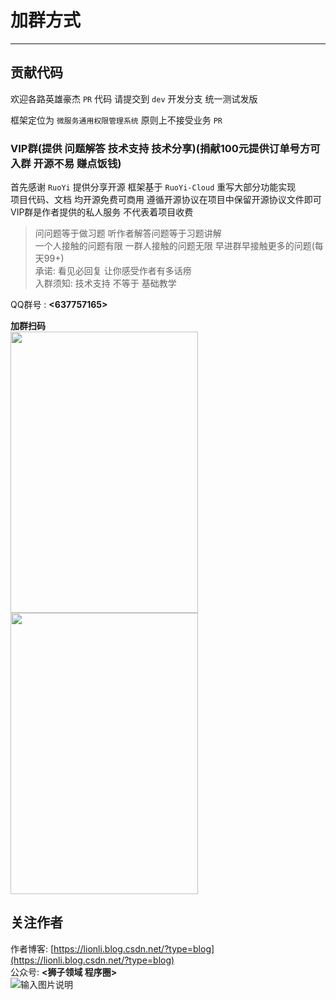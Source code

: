 # 加群方式
- - -
## 贡献代码

欢迎各路英雄豪杰 `PR` 代码 请提交到 `dev` 开发分支 统一测试发版

框架定位为 `微服务通用权限管理系统` 原则上不接受业务 `PR`

### VIP群(提供 问题解答 技术支持 技术分享)(捐献100元提供订单号方可入群 开源不易 赚点饭钱)

首先感谢 `RuoYi` 提供分享开源 框架基于 `RuoYi-Cloud` 重写大部分功能实现<br>
项目代码、文档 均开源免费可商用 遵循开源协议在项目中保留开源协议文件即可<br>
VIP群是作者提供的私人服务 不代表着项目收费

> 问问题等于做习题 听作者解答问题等于习题讲解<br>
> 一个人接触的问题有限 一群人接触的问题无限 早进群早接触更多的问题(每天99+)<br>
> 承诺: 看见必回复 让你感受作者有多话痨<br>
> 入群须知: 技术支持 不等于 基础教学

QQ群号 : **<637757165>**

**加群扫码**<br>
<img src="https://foruda.gitee.com/images/1664426470791458454/aaa84304_1766278.jpeg" width="300px" height="450px" /><img src="https://foruda.gitee.com/images/1664426481006423852/6ee14bfa_1766278.jpeg" width="300px" height="450px" />

## 关注作者
作者博客: [https://lionli.blog.csdn.net/?type=blog](https://lionli.blog.csdn.net/?type=blog)<br>
公众号: **<狮子领域 程序圈>**<br>
![输入图片说明](https://images.gitee.com/uploads/images/2022/0526/114956_cc00ecbf_1766278.jpeg "qrcode_for_gh_23471f7470c1_344.jpg")